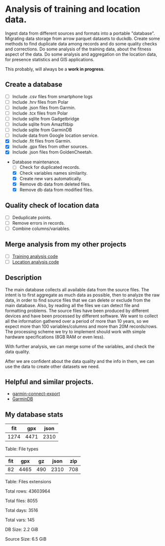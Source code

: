 
# Analysis of training and location data.

Ingest data from different sources and formats into a portable "database".
Migrating data storage from arrow parquet datasets to duckdb.
Create some methods to find duplicate data among records and do some quality checks
and corrections.
Do some analysis of the training data, about the fitness aspect of the data.
Do some analysis and aggregation on the location data, for presence statistics and GIS
applications.

This probably, will always be a **work in progress**.

## Create a database

- [ ] Include .csv  files from smartphone logs
- [ ] Include .hrv  files from Polar
- [ ] Include .json files from Garmin.
- [ ] Include .tcx  files from Polar
- [ ] Include sqlite from Gadgetbridge
- [ ] Include sqlite from Amazfitbip
- [ ] Include sqlite from GarminDB
- [ ] Include data from Google location service.
- [x] Include .fit  files from Garmin.
- [x] Include .gpx  files from other sources.
- [x] Include .json files from GoldenCheetah.
- Database maintenance.
   - [ ] Check for duplicated records.
   - [x] Check variables names similarity.
   - [x] Create new vars automatically.
   - [x] Remove db data from deleted files.
   - [x] Remove db data from modified files.

## Quality check of location data

- [ ] Deduplicate points.
- [ ] Remove errors in records.
- [ ] Combine columns/variables.

## Merge analysis from my other projects

- [ ] [Training analysis code](https://github.com/thanasisn/IStillBreakStuff/tree/main/training_analysis)
- [ ] [Location analysis code](https://github.com/thanasisn/IStillBreakStuff/tree/main/gpx_tools/gpx_db)

## Description

The main database collects all available data from the source files. The intent is to
first aggregate as much data as possible, then to analyze the raw data, in order to
find source files that we can delete or exclude from the main database. Also, by
reading all the files we can detect file and formatting problems. The source files
have been produced by different devices and have been processed by different
software. We want to collect all the information gathered over a period of more than
10 years, so we expect more than 100 variables/columns and more than 20M
records/rows. The processing scheme we try to implement should work with simple
hardware specifications (8GB RAM or even less).

With further analysis, we can merge some of the variables, and check the data
quality.

After we are confident about the data quality and the info in them, we can use the
data to create other datasets we need.

## Helpful and similar projects.

- [garmin-connect-export]( https://github.com/pe-st/garmin-connect-export)
- [GarminDB](https://github.com/tcgoetz/GarminDB)

## My database stats


| fit  | gpx  | json |
|:----:|:----:|:----:|
| 1274 | 4471 | 2310 |

Table: File types

| fit | gpx  | gz  | json | zip |
|:---:|:----:|:---:|:----:|:---:|
| 82  | 4465 | 490 | 2310 | 708 |

Table: Files extensions


Total rows:  43603964 

Total files: 8055 

Total days:  3516 

Total vars:  145 

DB Size:     2.2 GiB 

Source Size: 6.5 GiB 


